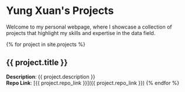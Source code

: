 # Yung Xuan's Projects

Welcome to my personal webpage, where I showcase a collection of projects that highlight my skills and expertise in the data field.

{% for project in site.projects %}
## {{ project.title }}
**Description**: {{ project.description }}  
**Repo Link**: [{{ project.repo_link }}]({{ project.repo_link }})
{% endfor %}
